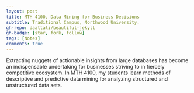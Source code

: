 ```yaml
---
layout: post
title: MTH 4100, Data Mining for Business Decisions
subtitle: Traditional Campus, Northwood University.
gh-repo: daattali/beautiful-jekyll
gh-badge: [star, fork, follow]
tags: [Notes]
comments: true
---
```


Extracting nuggets of actionable insights from large databases has become an indispensable undertaking for businesses striving to in fiercely competitive ecosystem. In MTH 4100, my students learn methods of descriptive and predictive data mining for analyzing structured and unstructured data sets.